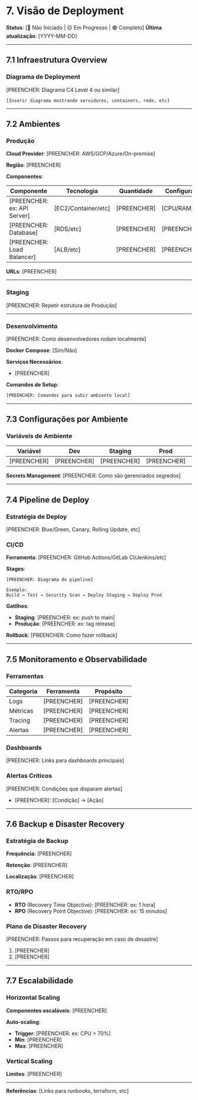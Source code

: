 # 7. Visão de Deployment

**Status**: [🔴 Não Iniciado | 🟡 Em Progresso | 🟢 Completo]
**Última atualização**: [YYYY-MM-DD]

---

## 7.1 Infraestrutura Overview

### Diagrama de Deployment

[PREENCHER: Diagrama C4 Level 4 ou similar]

```
[Inserir diagrama mostrando servidores, containers, rede, etc]
```

---

## 7.2 Ambientes

### Produção

**Cloud Provider**: [PREENCHER: AWS/GCP/Azure/On-premise]

**Região**: [PREENCHER]

**Componentes**:

| Componente | Tecnologia | Quantidade | Configuração |
|------------|------------|------------|--------------|
| [PREENCHER: ex: API Server] | [EC2/Container/etc] | [PREENCHER] | [CPU/RAM/Disk] |
| [PREENCHER: Database] | [RDS/etc] | [PREENCHER] | [PREENCHER] |
| [PREENCHER: Load Balancer] | [ALB/etc] | [PREENCHER] | [PREENCHER] |

**URLs**: [PREENCHER]

---

### Staging

[PREENCHER: Repetir estrutura de Produção]

---

### Desenvolvimento

[PREENCHER: Como desenvolvedores rodam localmente]

**Docker Compose**: [Sim/Não]

**Serviços Necessários**:

- [PREENCHER]

**Comandos de Setup**:

```bash
[PREENCHER: Comandos para subir ambiente local]
```

---

## 7.3 Configurações por Ambiente

### Variáveis de Ambiente

| Variável | Dev | Staging | Prod | Descrição |
|----------|-----|---------|------|-----------|
| [PREENCHER] | [PREENCHER] | [PREENCHER] | [PREENCHER] | [PREENCHER] |

**Secrets Management**: [PREENCHER: Como são gerenciados segredos]

---

## 7.4 Pipeline de Deploy

### Estratégia de Deploy

[PREENCHER: Blue/Green, Canary, Rolling Update, etc]

### CI/CD

**Ferramenta**: [PREENCHER: GitHub Actions/GitLab CI/Jenkins/etc]

**Stages**:

```
[PREENCHER: Diagrama do pipeline]

Exemplo:
Build → Test → Security Scan → Deploy Staging → Deploy Prod
```

**Gatilhos**:

- **Staging**: [PREENCHER: ex: push to main]
- **Produção**: [PREENCHER: ex: tag release]

**Rollback**: [PREENCHER: Como fazer rollback]

---

## 7.5 Monitoramento e Observabilidade

### Ferramentas

| Categoria | Ferramenta | Propósito |
|-----------|------------|-----------|
| Logs | [PREENCHER] | [PREENCHER] |
| Métricas | [PREENCHER] | [PREENCHER] |
| Tracing | [PREENCHER] | [PREENCHER] |
| Alertas | [PREENCHER] | [PREENCHER] |

### Dashboards

[PREENCHER: Links para dashboards principais]

### Alertas Críticos

[PREENCHER: Condições que disparam alertas]

- [PREENCHER]: [Condição] → [Ação]

---

## 7.6 Backup e Disaster Recovery

### Estratégia de Backup

**Frequência**: [PREENCHER]

**Retenção**: [PREENCHER]

**Localização**: [PREENCHER]

### RTO/RPO

- **RTO** (Recovery Time Objective): [PREENCHER: ex: 1 hora]
- **RPO** (Recovery Point Objective): [PREENCHER: ex: 15 minutos]

### Plano de Disaster Recovery

[PREENCHER: Passos para recuperação em caso de desastre]

1. [PREENCHER]
2. [PREENCHER]

---

## 7.7 Escalabilidade

### Horizontal Scaling

**Componentes escaláveis**: [PREENCHER]

**Auto-scaling**:

- **Trigger**: [PREENCHER: ex: CPU > 70%]
- **Min**: [PREENCHER]
- **Max**: [PREENCHER]

### Vertical Scaling

**Limites**: [PREENCHER]

---

**Referências**: [Links para runbooks, terraform, etc]
